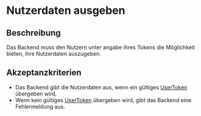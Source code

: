 # Nutzerdaten ausgeben

## Beschreibung

Das Backend muss den Nutzern unter angabe ihres Tokens die Möglichkeit bieten, ihre Nutzerdaten auszugeben.

## Akzeptanzkriterien

- Das Backend gibt die Nutzerdaten aus, wenn ein gültiges [UserToken](UserToken.md) übergeben wird.
- Wenn kein gültiges [UserToken](UserToken.md) übergeben wird, gibt das Backend eine Fehlermeldung aus.